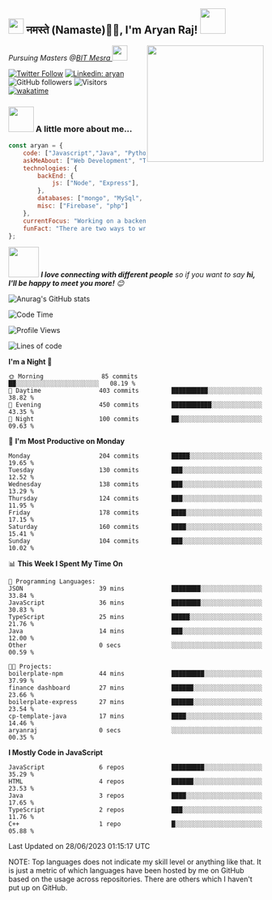 <h2><img src="https://emojis.slackmojis.com/emojis/images/1531849430/4246/blob-sunglasses.gif?1531849430" width="30"/> नमस्ते (Namaste)🙏🏻, I'm Aryan Raj! <img src="https://media.giphy.com/media/12oufCB0MyZ1Go/giphy.gif" width="50"></h2>
<img align='right' src="https://media.giphy.com/media/M9gbBd9nbDrOTu1Mqx/giphy.gif" width="230">
<p><em>Pursuing Masters @<a href="https://bitmesra.ac.in/">BIT Mesra
</a><img src="https://media.giphy.com/media/WUlplcMpOCEmTGBtBW/giphy.gif" width="30"> 
</em></p>



[![Twitter Follow](https://img.shields.io/twitter/follow/desikiteretsu_?label=Follow)](https://twitter.com/intent/follow?screen_name=desikiteretsu_)
[![Linkedin: aryan](https://img.shields.io/badge/-aryan-blue?style=flat-square&logo=Linkedin&logoColor=white&link=https://www.linkedin.com/in/aryanraj24/)](https://www.linkedin.com/in/aryanraj24/)
![GitHub followers](https://img.shields.io/github/followers/aryan-139?label=Follow&style=social)
![Visitors](https://api.visitorbadge.io/api/visitors?path=https%3A%2F%2Fgithub.com%2Faryan-139&label=Visitors&countColor=%23263759&style=flat-square)
[![wakatime](https://wakatime.com/badge/user/5446e67c-4821-4850-b367-db5dd1d04c31.svg)](https://wakatime.com/@5446e67c-4821-4850-b367-db5dd1d04c31)

### <img src="https://media.giphy.com/media/VgCDAzcKvsR6OM0uWg/giphy.gif" width="50"> A little more about me...  

```javascript
const aryan = {
    code: ["Javascript","Java", "Python"],
    askMeAbout: ["Web Development", "Technology", "Business", "Social Media"],
    technologies: {
        backEnd: {
            js: ["Node", "Express"],
        },
        databases: ["mongo", "MySql", "sqlite"],
        misc: ["Firebase", "php"]
    },
    currentFocus: "Working on a backend heavy project",
    funFact: "There are two ways to write error-free programs; only the third one works"
};
```

<img src="https://media.giphy.com/media/LnQjpWaON8nhr21vNW/giphy.gif" width="60"> <em><b>I love connecting with different people</b> so if you want to say <b>hi, I'll be happy to meet you more!</b> 😊</em>

![Anurag's GitHub stats](https://github-readme-stats.vercel.app/api?username=aryan-139&show_icons=true&theme=dracula)

<!--START_SECTION:waka-->
![Code Time](http://img.shields.io/badge/Code%20Time-2%20hrs%2044%20mins-blue)

![Profile Views](http://img.shields.io/badge/Profile%20Views-3-blue)

![Lines of code](https://img.shields.io/badge/From%20Hello%20World%20I%27ve%20Written-188.7%20thousand%20lines%20of%20code-blue)

**I'm a Night 🦉** 

```text
🌞 Morning                85 commits          ██░░░░░░░░░░░░░░░░░░░░░░░   08.19 % 
🌆 Daytime                403 commits         ██████████░░░░░░░░░░░░░░░   38.82 % 
🌃 Evening                450 commits         ███████████░░░░░░░░░░░░░░   43.35 % 
🌙 Night                  100 commits         ██░░░░░░░░░░░░░░░░░░░░░░░   09.63 % 
```
📅 **I'm Most Productive on Monday** 

```text
Monday                   204 commits         █████░░░░░░░░░░░░░░░░░░░░   19.65 % 
Tuesday                  130 commits         ███░░░░░░░░░░░░░░░░░░░░░░   12.52 % 
Wednesday                138 commits         ███░░░░░░░░░░░░░░░░░░░░░░   13.29 % 
Thursday                 124 commits         ███░░░░░░░░░░░░░░░░░░░░░░   11.95 % 
Friday                   178 commits         ████░░░░░░░░░░░░░░░░░░░░░   17.15 % 
Saturday                 160 commits         ████░░░░░░░░░░░░░░░░░░░░░   15.41 % 
Sunday                   104 commits         ███░░░░░░░░░░░░░░░░░░░░░░   10.02 % 
```


📊 **This Week I Spent My Time On** 

```text
💬 Programming Languages: 
JSON                     39 mins             ████████░░░░░░░░░░░░░░░░░   33.84 % 
JavaScript               36 mins             ████████░░░░░░░░░░░░░░░░░   30.83 % 
TypeScript               25 mins             █████░░░░░░░░░░░░░░░░░░░░   21.76 % 
Java                     14 mins             ███░░░░░░░░░░░░░░░░░░░░░░   12.00 % 
Other                    0 secs              ░░░░░░░░░░░░░░░░░░░░░░░░░   00.59 % 

🐱‍💻 Projects: 
boilerplate-npm          44 mins             █████████░░░░░░░░░░░░░░░░   37.99 % 
finance dashboard        27 mins             ██████░░░░░░░░░░░░░░░░░░░   23.66 % 
boilerplate-express      27 mins             ██████░░░░░░░░░░░░░░░░░░░   23.54 % 
cp-template-java         17 mins             ████░░░░░░░░░░░░░░░░░░░░░   14.46 % 
aryanraj                 0 secs              ░░░░░░░░░░░░░░░░░░░░░░░░░   00.35 % 
```

**I Mostly Code in JavaScript** 

```text
JavaScript               6 repos             █████████░░░░░░░░░░░░░░░░   35.29 % 
HTML                     4 repos             ██████░░░░░░░░░░░░░░░░░░░   23.53 % 
Java                     3 repos             ████░░░░░░░░░░░░░░░░░░░░░   17.65 % 
TypeScript               2 repos             ███░░░░░░░░░░░░░░░░░░░░░░   11.76 % 
C++                      1 repo              █░░░░░░░░░░░░░░░░░░░░░░░░   05.88 % 
```




 Last Updated on 28/06/2023 01:15:17 UTC
<!--END_SECTION:waka-->


NOTE: Top languages does not indicate my skill level or anything like that. It is just a metric of which languages have been hosted by me on GitHub based on the usage across repositories. There are others which I haven't put up on GitHub.
